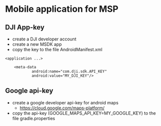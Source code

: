 # Mobile application for MSP

## DJI App-key
- create a DJI developer account
- create a new MSDK app
- copy the key to the file AndroidManifest.xml
```
<application ...>

    <meta-data
            android:name="com.dji.sdk.API_KEY"
            android:value="MY_DJI_KEY"/>
```


## Google api-key
- create a google developer api-key for android maps 
    - https://cloud.google.com/maps-platform/
- copy the api-key (GOOGLE_MAPS_API_KEY=MY_GOOGLE_KEY) to the file gradle.properties
